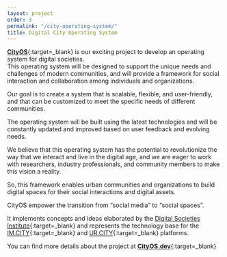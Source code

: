 ```yaml
---
layout: project
order: 3
permalink: "/city-operating-system/"
title: Digital City Operating System
---
```


[**CityOS**](https://cityos.dev){:target=_blank} is our exciting project to develop an operating system for digital societies.   
This operating system will be designed to support the unique needs and challenges of modern communities, and will provide a framework for social interaction and collaboration among individuals and organizations. 

Our goal is to create a system that is scalable, flexible, and user-friendly, and that can be customized to meet the specific needs of different communities. 

The operating system will be built using the latest technologies and will be constantly updated and improved based on user feedback and evolving needs. 

We believe that this operating system has the potential to revolutionize the way that we interact and live in the digital age, and we are eager to work with researchers, industry professionals, and community members to make this vision a reality.

So, this framework enables urban communities and organizations to build digital spaces for their social interactions and digital assets.

CityOS empower the transition from “social media” to “social spaces”.

It implements concepts and ideas elaborated by the [Digital Societies Institute](https://digital.societies.institute){:target=_blank} and represents the technology base for the [IM.CITY](https://IM.CITY){:target=_blank} and [UR.CITY](https://UR.CITY){:target=_blank} platforms.


You can find more details about the project at [**CityOS.dev**](https://cityos.dev){:target=_blank}